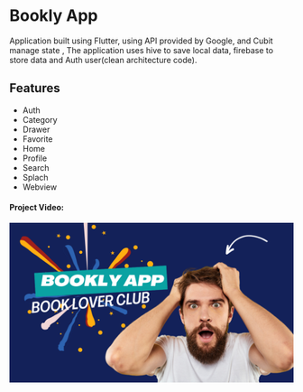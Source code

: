 # Bookly App

Application built using Flutter, using API provided by Google, and Cubit manage state , The application uses hive to save local data, firebase to store data and Auth user(clean architecture code).
## Features
- Auth
- Category
- Drawer
- Favorite
- Home
- Profile
- Search
- Splach
- Webview

#### Project Video:
[![Thumbnail](https://github.com/khaled-dreat/Bookly_app/blob/main/assets/img/bookly%20app.png)](https://youtu.be/NVCX2ItlzjE?si=BlUtTZCC1S4PbLLn)

